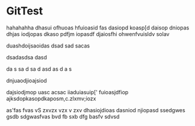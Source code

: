 # GitTest
hahahahha
dhasui
ofhuoas
hfuioasid
fas
dasiopd
koasp[d
daisop
dniopas
dhjas
iodjopas
dkaso
pdfjm
iopasdf
djaiosfhi
ohwenfvuisldv
solav


duashdoijsaoidas
dsad
sad
sacas
 

dsadasdsa
dasd


da
s
sa
d
sa
d
asd
as
d
a
s



dnjuaodjioajsiod


dajsiodjmop
uasc
acsac
iiaduiasuip['
fuioasjdfiop
ajksdopkasopdkaposm,c.zlxmv;iozx

as'fas
fvas
vS
zxvzx
vzx
v
zxv
dhasiojdioas
dasniod
njiopasd
ssedgwes
gsdb
sdgwasfvas
bvd
fb
sxb 
dfg
basfv
sdvsd
